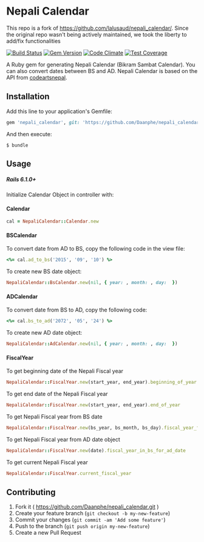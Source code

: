 # Nepali Calendar
This repo is a fork of https://github.com/lalusaud/nepali_calendar/. Since the original repo wasn't being actively maintained, we took the liberty to add/fix functionalities

[![Build Status](https://travis-ci.org/lalusaud/nepali_calendar.svg)](https://travis-ci.org/lalusaud/nepali_calendar)
[![Gem Version](https://badge.fury.io/rb/nepali_calendar.svg)](http://badge.fury.io/rb/nepali_calendar)
[![Code Climate](https://codeclimate.com/github/lalusaud/nepali_calendar/badges/gpa.svg)](https://codeclimate.com/github/lalusaud/nepali_calendar)
[![Test Coverage](https://codeclimate.com/github/lalusaud/nepali_calendar/badges/coverage.svg)](https://codeclimate.com/github/lalusaud/nepali_calendar/coverage)

A Ruby gem for generating Nepali Calendar (Bikram Sambat Calendar). You can also convert dates between BS and AD. Nepali Calendar is based on the API from [codeartsnepal](http://sourceforge.net/projects/nepalidateconve/).

## Installation
Add this line to your application's Gemfile:

```ruby
gem 'nepali_calendar', git: 'https://github.com/Daanphe/nepali_calendar.git', branch: 'master'
```

And then execute:

    $ bundle


## Usage

##### Rails 6.1.0+
Initialize Calendar Object in controller with:

#### Calendar
```ruby
cal = NepaliCalendar::Calendar.new
```

#### BSCalendar
To convert date from AD to BS, copy the following code in the view file:
```ruby
<%= cal.ad_to_bs('2015', '09', '10') %>
```
To create new BS date object:
```ruby
NepaliCalendar::BsCalendar.new(nil, { year: , month: , day:  })
```

#### ADCalendar
To convert date from BS to AD, copy the following code:
```ruby
<%= cal.bs_to_ad('2072', '05', '24') %>
```
To create new AD date object:
```ruby
NepaliCalendar::AdCalendar.new(nil, { year: , month: , day:  })
```

#### FiscalYear
To get beginning date of the Nepali Fiscal year
```ruby
NepaliCalendar::FiscalYear.new(start_year, end_year).beginning_of_year
```
To get end date of the Nepali Fiscal year
```ruby
NepaliCalendar::FiscalYear.new(start_year, end_year).end_of_year
```
To get Nepali Fiscal year from BS date
```ruby
NepaliCalendar::FiscalYear.new(bs_year, bs_month, bs_day).fiscal_year_for_bs_date
```
To get Nepali Fiscal year from AD date object
```ruby
NepaliCalendar::FiscalYear.new(date).fiscal_year_in_bs_for_ad_date
```
To get current Nepali Fiscal year
```ruby
NepaliCalendar::FiscalYear.current_fiscal_year
```

## Contributing
1. Fork it ( https://github.com/Daanphe/nepali_calendar.git )
2. Create your feature branch (`git checkout -b my-new-feature`)
3. Commit your changes (`git commit -am 'Add some feature'`)
4. Push to the branch (`git push origin my-new-feature`)
5. Create a new Pull Request
